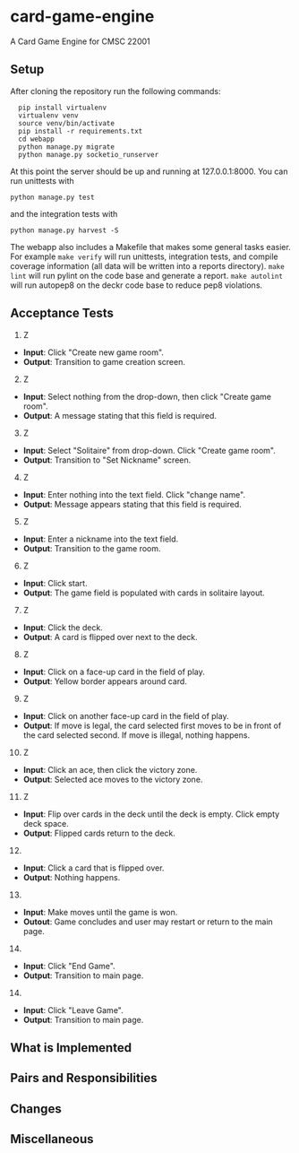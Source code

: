 card-game-engine
================

A Card Game Engine for CMSC 22001


Setup
-----

After cloning the repository run the following commands:
```
  pip install virtualenv
  virtualenv venv
  source venv/bin/activate
  pip install -r requirements.txt
  cd webapp
  python manage.py migrate
  python manage.py socketio_runserver
```
  
At this point the server should be up and running at 127.0.0.1:8000. You can run unittests with 
```
python manage.py test 
```
and the integration tests with 
```
python manage.py harvest -S
```
The webapp also includes a Makefile that makes some general tasks easier. For
example `make verify` will run unittests, integration tests, and compile 
coverage information (all data will be written into a reports directory).
`make lint` will run pylint on the code base and generate a report. `make autolint`
will run autopep8 on the deckr code base to reduce pep8 violations.

Acceptance Tests
-----

1. Z
  * **Input**: Click "Create new game room". 
  * **Output**: Transition to game creation screen.
2. Z
  * **Input**: Select nothing from the drop-down, then click "Create game room".
  * **Output**: A message stating that this field is required. 
3. Z
  * **Input**: Select "Solitaire" from drop-down. Click "Create game room".
  * **Output**: Transition to "Set Nickname" screen.
4. Z
  * **Input**: Enter nothing into the text field. Click "change name".
  * **Output**: Message appears stating that this field is required.
5. Z
  * **Input**: Enter a nickname into the text field.
  * **Output**: Transition to the game room.
6. Z
  * **Input**: Click start.
  * **Output**: The game field is populated with cards in solitaire layout.
7. Z
  * **Input**: Click the deck.
  * **Output**: A card is flipped over next to the deck.
8. Z
  * **Input**: Click on a face-up card in the field of play. 
  * **Output**: Yellow border appears around card.
9. Z
 * **Input**: Click on another face-up card in the field of play.
 * **Output**: If move is legal, the card selected first moves to be in front of the card selected second. If move is illegal, nothing happens.
10. Z
  * **Input**: Click an ace, then click the victory zone.
  * **Output**: Selected ace moves to the victory zone.
11. Z
  * **Input**: Flip over cards in the deck until the deck is empty. Click empty deck space.
  * **Output**: Flipped cards return to the deck.
12.
   * **Input**: Click a card that is flipped over.
   * **Output**: Nothing happens.
13.
   * **Input**: Make moves until the game is won. 
   * **Outout**: Game concludes and user may restart or return to the main page.
14. 
   * **Input**: Click "End Game".
   * **Output**: Transition to main page.
14. 
   * **Input**: Click "Leave Game".
   * **Output**: Transition to main page.

 What is Implemented
 -----

 Pairs and Responsibilities
 -----

 Changes
 -----

 Miscellaneous
 -----